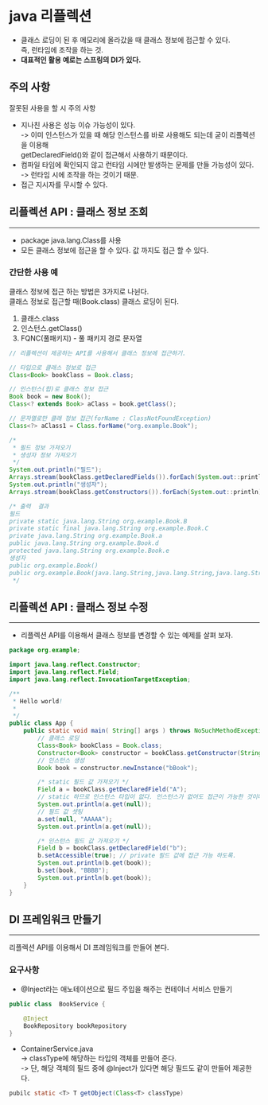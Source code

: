# java 리플렉션
- 클래스 로딩이 된 후 메모리에 올라갔을 때 클래스 정보에 접근할 수 있다.  
  즉, 런타임에 조작을 하는 것.
- **대표적인 활용 예로는 스프링의 DI가 있다.**
  
## 주의 사항
잘못된 사용을 할 시 주의 사항
- 지나친 사용은 성능 이슈 가능성이 있다.  
  -> 이미 인스턴스가 있을 때 해당 인스턴스를 바로 사용해도 되는데 굳이 리플렉션을 이용해  
     getDeclaredField()와 같이 접근해서 사용하기 때문이다.
- 컴파일 타임에 확인되지 않고 런타임 시에만 발생하는 문제를 만들 가능성이 있다.  
  -> 런타임 시에 조작을 하는 것이기 때문.
- 접근 지시자를 무시할 수 있다.  

## 리플렉션 API : 클래스 정보 조회

---
- package java.lang.Class를 사용
- 모든 클래스 정보에 접근을 할 수 있다. 값 까지도 접근 할 수 있다.
### 간단한 사용 예
클래스 정보에 접근 하는 방법은 3가지로 나뉜다.  
클래스 정보로 접근할 때(Book.class) 클래스 로딩이 된다.
1. 클래스.class
2. 인스턴스.getClass()
3. FQNC(풀패키지) - 풀 패키지 경로 문자열
```java
// 리플렉션이 제공하는 API를 사용해서 클래스 정보에 접근하기.

// 타입으로 클래스 정보로 접근
Class<Book> bookClass = Book.class;

// 인스턴스(힙)로 클래스 정보 접근
Book book = new Book();
Class<? extends Book> aClass = book.getClass();

// 문자열로만 클래 정보 접근(forName : ClassNotFoundException)
Class<?> aClass1 = Class.forName("org.example.Book");

/*
 * 필드 정보 가져오기
 * 생성자 정보 가져오기
 */
System.out.println("필드");
Arrays.stream(bookClass.getDeclaredFields()).forEach(System.out::println);
System.out.println("생성자");
Arrays.stream(bookClass.getConstructors()).forEach(System.out::println);

/* 출력  결과
필드
private static java.lang.String org.example.Book.B
private static final java.lang.String org.example.Book.C
private java.lang.String org.example.Book.a
public java.lang.String org.example.Book.d
protected java.lang.String org.example.Book.e
생성자
public org.example.Book()
public org.example.Book(java.lang.String,java.lang.String,java.lang.String)
 */
```

## 리플렉션 API : 클래스 정보 수정

---
- 리플렉션 API를 이용해서 클래스 정보를 변경할 수 있는 예제를 살펴 보자.
```java
package org.example;

import java.lang.reflect.Constructor;
import java.lang.reflect.Field;
import java.lang.reflect.InvocationTargetException;

/**
 * Hello world!
 *
 */
public class App {
    public static void main( String[] args ) throws NoSuchMethodException, InvocationTargetException, InstantiationException, IllegalAccessException, NoSuchFieldException {
        // 클래스 로딩
        Class<Book> bookClass = Book.class;
        Constructor<Book> constructor = bookClass.getConstructor(String.class);
        // 인스턴스 생성
        Book book = constructor.newInstance("bBook");

        /* static 필드 값 가져오기 */
        Field a = bookClass.getDeclaredField("A");
        // static 하므로 인스턴스 타입이 없다. 인스턴스가 없어도 접근이 가능한 것이니까.
        System.out.println(a.get(null));
        // 필드 값 셋팅
        a.set(null, "AAAAA");
        System.out.println(a.get(null));

        /* 인스턴스 필드 값 가져오기 */
        Field b = bookClass.getDeclaredField("b");
        b.setAccessible(true); // private 필드 값에 접근 가능 하도록.
        System.out.println(b.get(book));
        b.set(book, "BBBB");
        System.out.println(b.get(book));
    }
}
```

## DI 프레임워크 만들기

---
리플렉션 API를 이용해서 DI 프레임워크를 만들어 본다.

### 요구사항
- @Inject라는 애노테이션으로 필드 주입을 해주는 컨테이너 서비스 만들기
```java
public class  BookService {
    
    @Inject
    BookRepository bookRepository
}
```

- ContainerService.java  
  -> classType에 해당하는 타입의 객체를 만들어 준다.  
  -> 단, 해당 객체의 필드 중에 @Inject가 있다면 해당 필드도 같이 만들어 제공한다.
```java
pubilc static <T> T getObject(Class<T> classType)
```
